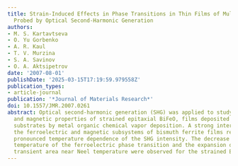 ```yaml
---
title: Strain-Induced Effects in Phase Transitions in Thin Films of Multiferroic BiFeO3
  Probed by Optical Second-Harmonic Generation
authors:
- M. S. Kartavtseva
- O. Yu Gorbenko
- A. R. Kaul
- T. V. Murzina
- S. A. Savinov
- O. A. Aktsipetrov
date: '2007-08-01'
publishDate: '2025-03-15T17:19:59.979558Z'
publication_types:
- article-journal
publication: '*Journal of Materials Research*'
doi: 10.1557/JMR.2007.0261
abstract: Optical second-harmonic generation (SHG) was applied to study the ferroelectric
  and magnetic properties of strained epitaxial BiFeO, films deposited on (001) SrTiO3
  substrates by metal organic chemical vapor deposition. A strong interplay between
  the ferroelectric and magnetic subsystems of bismuth ferrite films results in the
  pronounced temperature dependence of the SHG intensity. The decrease of the critical
  temperature of the ferroelectric phase transition and the expansion of the nonlinear
  transient area near Neel temperature were observed for the strained BiFeO3 films.
---
```

